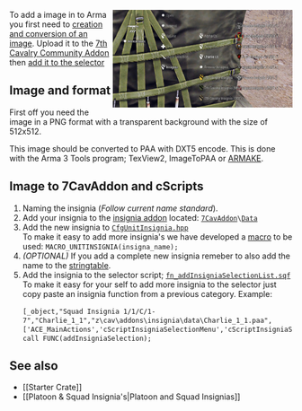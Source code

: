 <img align="right" width="320" src="https://github.com/7Cav/cScripts/blob/master/resourses/wikigfx/Insignia_Crate.png">To add a image in to Arma you first need to [creation and conversion of an image](#Image-and-format). Upload it to the [7th Cavalry Community Addon](https://github.com/7Cav/7CavAddon) then [add it to the selector](#Image-to-cScripts)

## Image and format
First off you need the image in a PNG format with a transparent background with the size of 512x512.

This image should be converted to PAA  with DXT5 encode. This is done with the Arma 3 Tools program; TexView2, ImageToPAA or [ARMAKE](https://github.com/KoffeinFlummi/armake).
## Image to 7CavAddon and cScripts
1. Naming the insignia (_Follow current name standard_).
1. Add your insignia to the [insignia addon](https://github.com/7Cav/7CavAddon/tree/master/addons/insignia) located:
   [`7CavAddon`](https://github.com/7Cav/7CavAddon/tree/master/addons/insignia/)`\`[`Data`](https://github.com/7Cav/7CavAddon/tree/master/addons/insignia/data)
1. Add the new insignia to [`CfgUnitInsignia.hpp`](https://github.com/7Cav/7CavAddon/blob/master/addons/insignia/CfgUnitInsignia.hpp)<br>
   To make it easy to add more insignia's we have developed a [macro](https://github.com/7Cav/7CavAddon/blob/master/addons/insignia/CfgUnitInsignia.hpp#L2-L8) to be used:
   `MACRO_UNITINSIGNIA(insigna_name);`
1. _(OPTIONAL)_ If you add a complete new insignia remeber to also add the name to the [stringtable](https://github.com/7Cav/7CavAddon/blob/master/addons/insignia/stringtable.xml). 
1. Add the insignia to the selector script; [`fn_addInsigniaSelectionList.sqf`](https://github.com/7Cav/cScripts/blob/master/cScripts/CavFnc/functions/systems/fn_addInsigniaSelectionList.sqf)
   To make it easy for your self to add more insignia to the selector just copy paste an insignia function from a previous category.
   Example:
   ```
   [_object,"Squad Insignia 1/1/C/1-7","Charlie_1_1","z\cav\addons\insignia\data\Charlie_1_1.paa",['ACE_MainActions','cScriptInsigniaSelectionMenu','cScriptInsigniaSelectionCharlie']] call FUNC(addInsigniaSelection);
   ```

## See also
* [[Starter Crate]] 
* [[Platoon & Squad Insignia's|Platoon and Squad Insignias]]